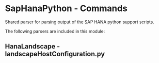 SapHanaPython - Commands
========================

Shared parser for parsing output of the SAP HANA python support scripts.

The following parsers are included in this module:

HanaLandscape - landscapeHostConfiguration.py
---------------------------------------------